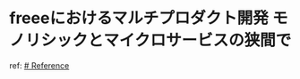 # freeeにおけるマルチプロダクト開発 モノリシックとマイクロサービスの狭間で

ref: [# Reference](https://techbookfest.org/product/8UNZJF7Rs5AWuqReQuZZgs)
